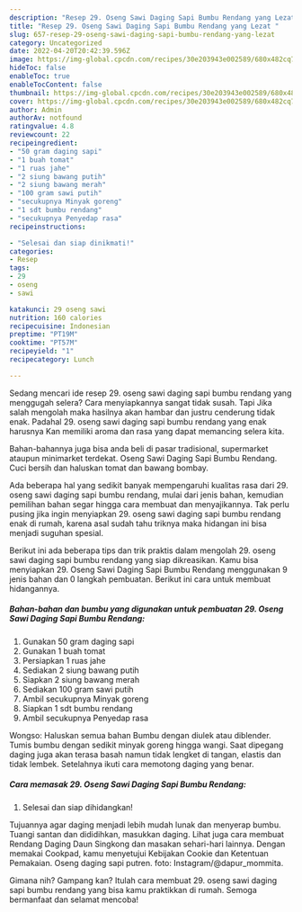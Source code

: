 ```yaml
---
description: "Resep 29. Oseng Sawi Daging Sapi Bumbu Rendang yang Lezat "
title: "Resep 29. Oseng Sawi Daging Sapi Bumbu Rendang yang Lezat "
slug: 657-resep-29-oseng-sawi-daging-sapi-bumbu-rendang-yang-lezat
category: Uncategorized
date: 2022-04-20T20:42:39.596Z
image: https://img-global.cpcdn.com/recipes/30e203943e002589/680x482cq70/29-oseng-sawi-daging-sapi-bumbu-rendang-foto-resep-utama.jpg
hideToc: false
enableToc: true
enableTocContent: false
thumbnail: https://img-global.cpcdn.com/recipes/30e203943e002589/680x482cq70/29-oseng-sawi-daging-sapi-bumbu-rendang-foto-resep-utama.jpg
cover: https://img-global.cpcdn.com/recipes/30e203943e002589/680x482cq70/29-oseng-sawi-daging-sapi-bumbu-rendang-foto-resep-utama.jpg
author: Admin
authorAv: notfound
ratingvalue: 4.8
reviewcount: 22
recipeingredient:
- "50 gram daging sapi"
- "1 buah tomat"
- "1 ruas jahe"
- "2 siung bawang putih"
- "2 siung bawang merah"
- "100 gram sawi putih"
- "secukupnya Minyak goreng"
- "1 sdt bumbu rendang"
- "secukupnya Penyedap rasa"
recipeinstructions:

- "Selesai dan siap dinikmati!"
categories:
- Resep
tags:
- 29
- oseng
- sawi

katakunci: 29 oseng sawi 
nutrition: 160 calories
recipecuisine: Indonesian
preptime: "PT19M"
cooktime: "PT57M"
recipeyield: "1"
recipecategory: Lunch

---
```



Sedang mencari ide resep 29. oseng sawi daging sapi bumbu rendang yang menggugah selera? Cara menyiapkannya sangat tidak susah. Tapi Jika salah mengolah maka hasilnya akan hambar dan justru cenderung tidak enak. Padahal 29. oseng sawi daging sapi bumbu rendang yang enak harusnya Kan memiliki aroma dan rasa yang dapat memancing selera kita.


Bahan-bahannya juga bisa anda beli di pasar tradisional, supermarket ataupun minimarket terdekat. Oseng Sawi Daging Sapi Bumbu Rendang. Cuci bersih dan haluskan tomat dan bawang bombay.

Ada beberapa hal yang sedikit banyak mempengaruhi kualitas rasa dari 29. oseng sawi daging sapi bumbu rendang, mulai dari jenis bahan, kemudian pemilihan bahan segar hingga cara membuat dan menyajikannya. Tak perlu pusing jika ingin menyiapkan 29. oseng sawi daging sapi bumbu rendang enak di rumah, karena asal sudah tahu triknya maka hidangan ini bisa menjadi suguhan spesial.


Berikut ini ada beberapa tips dan trik praktis dalam mengolah 29. oseng sawi daging sapi bumbu rendang yang siap dikreasikan. Kamu bisa menyiapkan 29. Oseng Sawi Daging Sapi Bumbu Rendang menggunakan 9 jenis bahan dan 0 langkah pembuatan. Berikut ini cara untuk membuat hidangannya.

<!--inarticleads1-->

##### Bahan-bahan dan bumbu yang digunakan untuk pembuatan 29. Oseng Sawi Daging Sapi Bumbu Rendang:

1. Gunakan 50 gram daging sapi
1. Gunakan 1 buah tomat
1. Persiapkan 1 ruas jahe
1. Sediakan 2 siung bawang putih
1. Siapkan 2 siung bawang merah
1. Sediakan 100 gram sawi putih
1. Ambil secukupnya Minyak goreng
1. Siapkan 1 sdt bumbu rendang
1. Ambil secukupnya Penyedap rasa


Wongso: Haluskan semua bahan Bumbu dengan diulek atau diblender. Tumis bumbu dengan sedikit minyak goreng hingga wangi. Saat dipegang daging juga akan terasa basah namun tidak lengket di tangan, elastis dan tidak lembek. Setelahnya ikuti cara memotong daging yang benar. 

<!--inarticleads2-->

##### Cara memasak 29. Oseng Sawi Daging Sapi Bumbu Rendang:


1. Selesai dan siap dihidangkan!

Tujuannya agar daging menjadi lebih mudah lunak dan menyerap bumbu. Tuangi santan dan dididihkan, masukkan daging. Lihat juga cara membuat Rendang Daging Daun Singkong dan masakan sehari-hari lainnya. Dengan memakai Cookpad, kamu menyetujui Kebijakan Cookie dan Ketentuan Pemakaian. Oseng daging sapi putren. foto: Instagram/@dapur_mommita. 

Gimana nih? Gampang kan? Itulah cara membuat 29. oseng sawi daging sapi bumbu rendang yang bisa kamu praktikkan di rumah. Semoga bermanfaat dan selamat mencoba!
